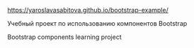 
https://yaroslavasabitova.github.io/bootstrap-example/

Учебный проект по использованию компонентов Bootstrap

Bootstrap components learning project

